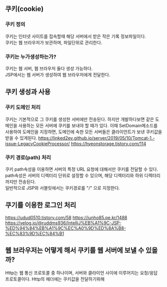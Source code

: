 ## 쿠키(cookie)
### 쿠키 정의
쿠키는 인터넷 사이트를 접속할때 해당 서버에서 받은 작은 기록 정보파일이다.<br>
쿠키는 웹 브라우저가 보관하며, 파일단위로 관리한다.

### 쿠키는 누가생성하는가?
쿠키는 웹 서버, 웹 브라우저 둘다 생성 가능하다. <br>
JSP에서는 웹 서버가 생성하여 웹 브라우저에게 전달한다.

## 쿠키 생성과 사용

### 쿠키 도메인 처리
쿠키는 기본적으로 그 쿠키를 생성한 서버에만 전송된다.
하지만 개발하다보면 같은 도메인을 사용하는 모든 서버에 쿠키를 보내야 할 때가 있다.
이때 SetDomain메소드를 사용하여 도메인을 지정하면, 도메인에 속한 모든 서버들은 클라이언트가 보낸 쿠키값을 받을 수 있게된다.
https://linked2ev.github.io/server/2019/05/10/Tomcat-1.-issue-LegacyCookieProcessor/
https://hyeonstorage.tistory.com/114
### 쿠키 경로(path) 처리
쿠키 path속성을 이용하면 서버의 특정 URL 요청에 대해서만 쿠키를 전달할 수 있다.<br>
path속성은 서버의 디렉터리 단위로 설정할 수 있으며, 해당 디렉터리와 하위 디렉터리까지만 전송된다.<br>
일반적으로 JSP와 서블릿에서는 쿠키경로를 "/" 으로 지정한다.

## 쿠기를 이용한 로그인 처리
https://udud0510.tistory.com/58
https://junho85.pe.kr/1488
https://velog.io/@ruddms936/IntelliJ%EB%A1%9C-JSP-%ED%94%84%EB%A1%9C%EC%A0%9D%ED%8A%B8-%EC%83%9D%EC%84%B1
## 웹 브라우저는 어떻게 해서 쿠키를 웹 서버에 보낼 수 있을까?
Http는 웹 통신 프로토콜 중 하나이며, 서버와 클라이언 사이에 이루어지는 요청/응답 프로토콜이다.
Http의 헤더에는 쿠키값을 전달하기위해 